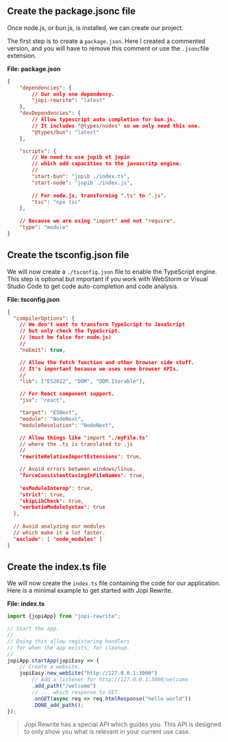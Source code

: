 ## Create the package.jsonc file

Once node.js, or bun.js, is installed, we can create our project.

The first step is to create a `package.json`. Here I created a commented version, and you will have to remove this comment or use the `.jsonc`file extension.

**File: package.json**
```json
{
    "dependencies": {
        // Our only one dependency.
        "jopi-rewrite": "latest"
    },
    "devDependencies": {
        // Allow typescript auto completion for bun.js.
        // It includes "@types/nodes" so we only need this one.
        "@types/bun": "latest"
    },

    "scripts": {
        // We need to use jopib et jopin
        // which add capacities to the javascritp engine.
        //
        "start-bun": "jopib ./index.ts",
        "start-node": "jopib ./index.js",
      
        // For node.js, transforming ".ts" to ".js".
        "tsc": "npx tsc"
    },
  
    // Because we are using "import" and not "require".
    "type": "module"
}
```

## Create the tsconfig.json file

We will now create a `./tsconfig.json` file to enable the TypeScript engine. This step is optional but important if you work with WebStorm or Visual Studio Code to get code auto-completion and code analysis.

**File: tsconfig.json**
```json
{
  "compilerOptions": {
    // We don't want to transform TypeScript to JavaScript
    // but only check the TypeScript.
    // (must be false for node.js)
    //
    "noEmit": true,

    // Allow the fetch function and other browser side stuff.
    // It's important because we uses some browser APIs.
    //
    "lib": ["ES2022", "DOM", "DOM.Iterable"],

    // For React component support.
    "jsx": "react",

    "target": "ESNext",
    "module": "NodeNext",
    "moduleResolution": "NodeNext",

    // Allow things like "import "./myFile.ts"
    // where the .ts is translated to .js
    //
    "rewriteRelativeImportExtensions": true,

    // Avoid errors between windows/linux.
    "forceConsistentCasingInFileNames": true,
    
    "esModuleInterop": true,
    "strict": true,
    "skipLibCheck": true,
    "verbatimModuleSyntax": true
  },
  
  // Avoid analyzing our modules
  // which make it a lot faster.
  "exclude": [ "node_modules" ]
}
```

## Create the index.ts file

We will now create the `index.ts` file containing the code for our application. Here is a minimal example to get started with Jopi Rewrite.

**File: index.ts**
```typescript
import {jopiApp} from "jopi-rewrite";

// Start the app.
//
// Doing this allow registering handlers
// for when the app exists, for cleanup.
//
jopiApp.startApp(jopiEasy => {
    // Create a website.
    jopiEasy.new_webSite("http://127.0.0.1:3000")
        // Add a listener for http://127.0.0.1:3000/welcome
        .add_path("/welcome")
        // ... which response to GET.
        .onGET(async req => req.htmlResponse("hello world"))
        .DONE_add_path();
});
```

> Jopi Rewrite has a special API which guides you.
> This API is designed to only show you what is relevant in your current use case. 